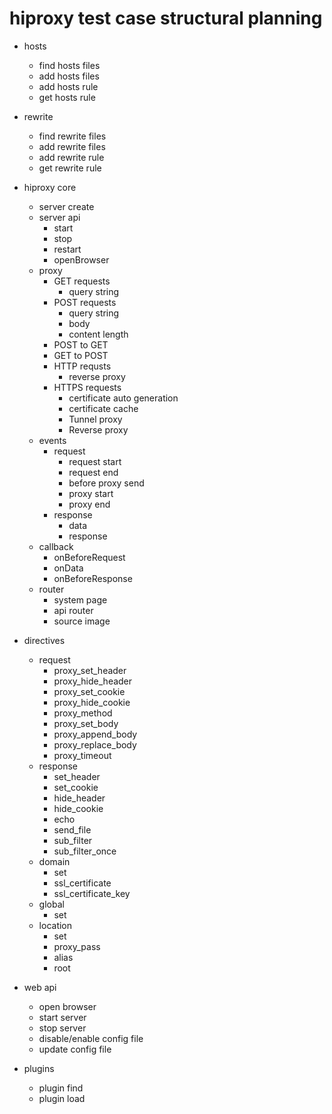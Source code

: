 # hiproxy test case structural planning

* hosts
  * find hosts files
  * add hosts files
  * add hosts rule
  * get hosts rule

* rewrite
  * find rewrite files
  * add rewrite files
  * add rewrite rule
  * get rewrite rule

* hiproxy core
  * server create
  * server api
    * start
    * stop
    * restart
    * openBrowser
  * proxy
    * GET requests
      * query string
    * POST requests
      * query string
      * body
      * content length
    * POST to GET
    * GET to POST
    * HTTP requsts
      * reverse proxy
    * HTTPS requests
      * certificate auto generation
      * certificate cache
      * Tunnel proxy
      * Reverse proxy
  * events
    * request
      * request start
      * request end
      * before proxy send
      * proxy start
      * proxy end
    * response
      * data
      * response
  * callback
    * onBeforeRequest
    * onData
    * onBeforeResponse
  * router
    * system page
    * api router
    * source image

* directives
  * request
    * proxy_set_header
    * proxy_hide_header
    * proxy_set_cookie
    * proxy_hide_cookie
    * proxy_method
    * proxy_set_body
    * proxy_append_body
    * proxy_replace_body
    * proxy_timeout
  * response
    * set_header
    * set_cookie
    * hide_header
    * hide_cookie
    * echo
    * send_file
    * sub_filter
    * sub_filter_once
  * domain
    * set
    * ssl_certificate
    * ssl_certificate_key
  * global
    * set
  * location
    * set
    * proxy_pass
    * alias
    * root

* web api
  * open browser
  * start server
  * stop server
  * disable/enable config file
  * update config file

* plugins
  * plugin find
  * plugin load
